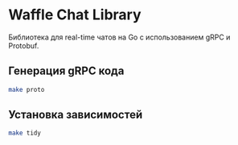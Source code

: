 # Waffle Chat Library

Библиотека для real-time чатов на Go с использованием gRPC и Protobuf.

## Генерация gRPC кода

```sh
make proto
```

## Установка зависимостей

```sh
make tidy
```
